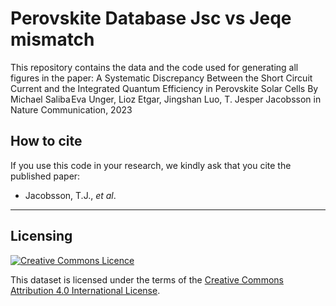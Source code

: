 # Perovskite Database Jsc vs Jeqe mismatch

This repository contains the data and the code used for generating all figures in the paper:
A Systematic Discrepancy Between the Short Circuit Current and the
Integrated Quantum Efficiency in Perovskite Solar Cells
By
Michael Saliba Eva Unger, Lioz Etgar, Jingshan Luo, T. Jesper Jacobsson
in Nature Communication, 2023


## How to cite

If you use this code in your research, we kindly ask that you cite the published paper:

- Jacobsson, T.J., *et al*.
---

## Licensing

<a rel="license" href="http://creativecommons.org/licenses/by/4.0/"><img alt="Creative Commons
Licence" style="border-width:0" src="https://i.creativecommons.org/l/by/4.0/80x15.png" /></a><br />

This dataset is licensed under the terms of the [Creative Commons Attribution 4.0 International
License](http://creativecommons.org/licenses/by/4.0/).
